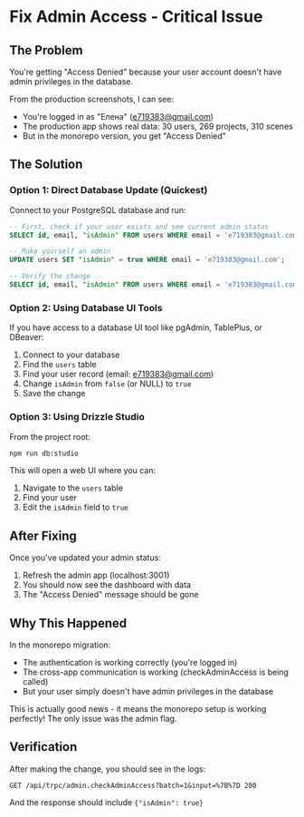 # Fix Admin Access - Critical Issue

## The Problem
You're getting "Access Denied" because your user account doesn't have admin privileges in the database.

From the production screenshots, I can see:
- You're logged in as "Елена" (e719383@gmail.com)
- The production app shows real data: 30 users, 269 projects, 310 scenes
- But in the monorepo version, you get "Access Denied"

## The Solution

### Option 1: Direct Database Update (Quickest)
Connect to your PostgreSQL database and run:

```sql
-- First, check if your user exists and see current admin status
SELECT id, email, "isAdmin" FROM users WHERE email = 'e719383@gmail.com';

-- Make yourself an admin
UPDATE users SET "isAdmin" = true WHERE email = 'e719383@gmail.com';

-- Verify the change
SELECT id, email, "isAdmin" FROM users WHERE email = 'e719383@gmail.com';
```

### Option 2: Using Database UI Tools
If you have access to a database UI tool like pgAdmin, TablePlus, or DBeaver:
1. Connect to your database
2. Find the `users` table
3. Find your user record (email: e719383@gmail.com)
4. Change `isAdmin` from `false` (or NULL) to `true`
5. Save the change

### Option 3: Using Drizzle Studio
From the project root:
```bash
npm run db:studio
```
This will open a web UI where you can:
1. Navigate to the `users` table
2. Find your user
3. Edit the `isAdmin` field to `true`

## After Fixing

Once you've updated your admin status:
1. Refresh the admin app (localhost:3001)
2. You should now see the dashboard with data
3. The "Access Denied" message should be gone

## Why This Happened

In the monorepo migration:
- The authentication is working correctly (you're logged in)
- The cross-app communication is working (checkAdminAccess is being called)
- But your user simply doesn't have admin privileges in the database

This is actually good news - it means the monorepo setup is working perfectly! The only issue was the admin flag.

## Verification

After making the change, you should see in the logs:
```
GET /api/trpc/admin.checkAdminAccess?batch=1&input=%7B%7D 200
```
And the response should include `{"isAdmin": true}`